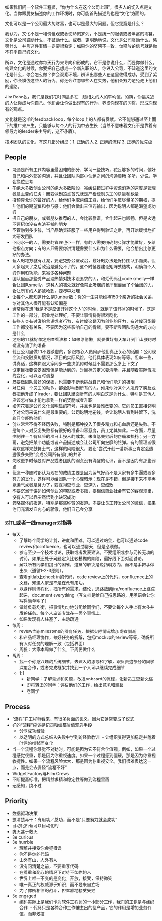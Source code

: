如果我们问一个软件工程师，“你为什么在这个公司上班”，很多人的切入点是文化。当你跟朋友描述你的工作环境时，你可能首先描述的也是“文化”方面的。

文化可以是一个公司最大的财富，也可以是最大的问题。但它究竟是什么？

我认为，文化不是一堆价值观或者使命的罗列，不是统一的服装或者丰富的零食。文化是公司鼓励什么，不鼓励什么。或者，更明确地说，文化是公司奖励什么，惩罚什么。并且这件事情一定要很稳定：如果你的奖惩不一致，你释放的信号就是你不在乎自己的文化。

所以，文化是通过你每天行为来导向和形成的。它不是你说什么，而是你做什么。构建文化的时候，你要把自己想成一个新入职的人，你进入公司，不知道这里的文化是什么，你会怎么做？你会观察环境，辨识出哪些人在这里做得成功，受到了奖励，你会模仿这些人的行为。你还会注意哪些人在失势，他们会努力避免走上他们的道路。

Jim Rohn说，我们是我们花时间最多在一起相处的人的平均值。的确，你最亲近的人让你成为你自己。他们会让你做出现有的行为，养成你现在的习惯，形成你现有的观点。

文化就是这样的feedback loop，每个loop上的人都有贡献。它不能够通过至上而下的推广来产生，只能够从每个人的行为中去生长（当然不意味着文化不是靠着有领导力的leader来主导的，这不矛盾）。

技术团队的文化，有这几部分组成：1. 正确的人 2. 正确的流程 3. 正确的优先级

## People

- 沟通是所有工作内容里最困难的部分，学习一些技巧，花足够多的时间，做好自己和内外部的沟通，并且让团队内部小伙伴之间的沟通顺畅
多听，少说，学会换位思考
- 在绝大多数创业公司的绝大多数阶段，减缓试错过程中资源消耗的速度是管理者最主要的任务：而要做到这点首先就是严格控制员工的质量和数量
- 招预算允许的最好的人，给他们争取两倍工资，给他们争取尽量多的期权，提升他们的期望值和参与感：他们会做出三倍的输出，因为聪明人都是渴望成功的
- 招自己的朋友，或者朋友推荐的人，会比较靠谱，合作起来也顺畅。但是永远不要招你没有办法开掉的朋友
- 不管融到多少钱，当产品确实征服了一些用户得到验证之后，再开始缓慢地扩大研发团队
- 不同水平的人，需要的管理也不一样。有的人需要明确的步骤才能做好，多给他指点方向；有的人只需要你讲清楚需要什么和为什么需要，他会想出比你更好的办法。 
- 有人的地方就有江湖，要避免办公室政治，最好的办法是保持团队小而美。但人多起来了之后政治是避免不了的，这个时候要建设矩阵式结构，明确每个人的作用和功能，来减少各种问题
- 团队里面那些对产品没热情对技术没追求的人，和烂代码让code smelly一样会让团队smelly，这种人的害处就好像禁止吸烟的餐厅里面坐了个抽烟的人，会让所有的人都被呛到，要尽早处理
- 让每个人都知道什么是Dunbar数：你的一生只能维持150个亲近的社会关系，你对其他人很可能有认知偏差
- 通常你在想“我是不是应该开掉这个人”的时候，就到了该开掉的时候了。这是工作的一部分，职业地处理好，不要让事情搞得很戏剧化
- 有些人会有过激的言语或者行为，有时候这是因为创业的压力，有时候可能跟工作都没有关系。不要因为这些影响自己的情绪，要不断和团队沟通大的方向是什么
- 定期的1:1就好像定期查看油箱：如果你偷懒，就要做好有天车开到半山腰的时候没有油了的准备
- 创业公司里做1:1不要谈虚的，多跟核心人员同步他们真正关心的话题：公司现金流和投融资的情况，项目的实际风险，他们具体表现如何等等。坦率一些，讲真话，这样你跟大家同步一些决策的时候就不需要那么多上下文了
- 设定目标要设定困难但是能达到的，对目标的定义要清晰，并且随着实际情况的变化，可以及时调整
- 既要做团队最好的保姆，也需要不断地挑战自己和他们能力的极限
- 对任何一个员工的动作，都会影响到所有的人。如果你对某个人进行了奖励或者把他升成了leader，要让团队里面所有的人明白这是为什么，特别是其他人应该怎样做才能也拿到一样的奖励或者升职
- 如何花钱是公司文化最明显的符号，并且也是最难改变的。它向员工直接说明了对公司来说什么是最重要的。公司聪明地花钱，会让聪明人看到并留下，洗脑只会吓跑他们
- 创业常常不得不经历失败，特别是那种投入了很多精力和心血后还是失败。不是每个人对反复失败都有很好的准备和容忍度，员工尤其如此。一方面，尽量控制往一个有风险的项目上投入的成本，来降低失败后的伤痛和损耗；另一方面，避免把某个功能或者产品描述成会让公司所向披靡的银弹。有的管理者很喜欢这样来鼓舞士气，这样的风险很大，要让“尝试开创一番新事业肯定会遭遇很多失败”变成公司所有部门的共识
- 失败更多时候是对产品或者团队的弱点没有清醒的认识，而不是因为有那些弱点
- 营造一种随时都认为现在的成绩主要是因为运气好而不是大家有多牛逼或者多努力的文化，这样可以给团队一个心理暗示：现在是不错，但是接下来不能再靠运气或者是努力了，要变得更专业，更深入，更细致
- 不要沉溺于讲述如何创业的电影或者书籍，要相信商业社会有它的客观规律，没有人可以靠突然悟到小诀窍成功
- 忽略媒体的报道，特别是那些称赞的报道。不要让员工转发公司的微信，如果他们充满发自内心的骄傲，他们自己会分享

### 对TL或者一线manager对指导

- 每天：
  - 了解每个同学的计划，进度和困难。可以通过站会，也可以通过code review和confluence，也可以通过聊天，但是必须做。
  - 参与至少一个技术讨论，获取或者发表建议。不要组织或参与冗长无功的讨论，如果还处于问题定义比较模糊的阶段，最好线下面对面讨论。
  - 解决所有同学们提出的困难。这里的解决是说指明方向，而不是手把手做出来（遵循1-2-3原则）。
  - 查看gitlab上check in的代码，code review上的代码，confluence上的文档，知道大家是不是在做有用功。
  - 以身作则流程化，把所有的需求，结论，思路放到jira/confluence上跟踪起来，document everything（写文档是给自己捋思路的，用英语会让你写得简单明了）
  - 做好负载均衡，把事情均匀地分配给同学们，不要让每个人手上有太多并发的任务。每个人应该专注在一两个事情上。
  - 如果发现有人柱塞了，主动疏通
- 每周：
  - review当前milestone的所有任务，根据实际情况增加或者删减
  - 和产品经理协作，做好任务的拆解，包括mockup的review等等，确保所有人对任务的理解一致（包括界面）
  - 周报：大家本周做了什么，下周要做什么
- 两周：
  - 找一个你感兴趣的系统细节，去深入的思考和了解，跟负责这部分的同学深度合作，或者完成框架并找到一个人可以继续完成细节
  - 1:1
    - 新同学：了解需求和问题，改进onboard的流程，让新员工更新文档
    - 即将转正的同学：评估他们的工作，给出意见和建议
    - 老同学

## Process

- “流程”在工程师看来，有很多负面的含义，因为它通常变成了仪式
- 好的“流程”应该是记录和编纂价值观的手段
  - 分享成功经验
  - 以透明的方式总结从失败中学到的经验教训
  - 让组织变得更加稳定并随着时间的推移而变化
- 当一个流程你感觉不对劲时，可能是因为它不符合价值观。例如，如果一个过程感觉很重，那是因为你重视速度。如果一个过程感到僵硬，那是因为你重视敏捷性。如果一个流程风险太大，那是因为你重视安全。我们很难表达这一点，而是会去责怪“流程不好”
- Widget Factory与Film Crews
- 不断提高标准，把精益求精和稳定性等做到流程里面
- 无感知，绕不过

## Priority

- 数据驱动决策
- 想清楚再干：有用功／总功，而不是“只要努力就会成功”
- 自动化所有可以自动化的
- 防火甚于救火
- Be curious
- Be humble
  - 理解并接受你会犯错误
  - 你不是你的代码
  - 山外有山，人外有人
  - 没有问清楚之前，不要重写代码  
  - 在尊重和耐心的情况下对待不如你的人
  - 世界上唯一不变的是变化，开放，接受，保持微笑
  - 唯一真正的权威源于知识，而不是来自立场
  - 为了你所相信的战斗，但优雅地接受失败
- Be engaged
  - 编码实际上是我们作为软件工程师的一小部分工作，我们的工作是与组织合作
  - 代码只是各种合作工作催生出的副产品，它的作用是增加业务价值，而非炫技
